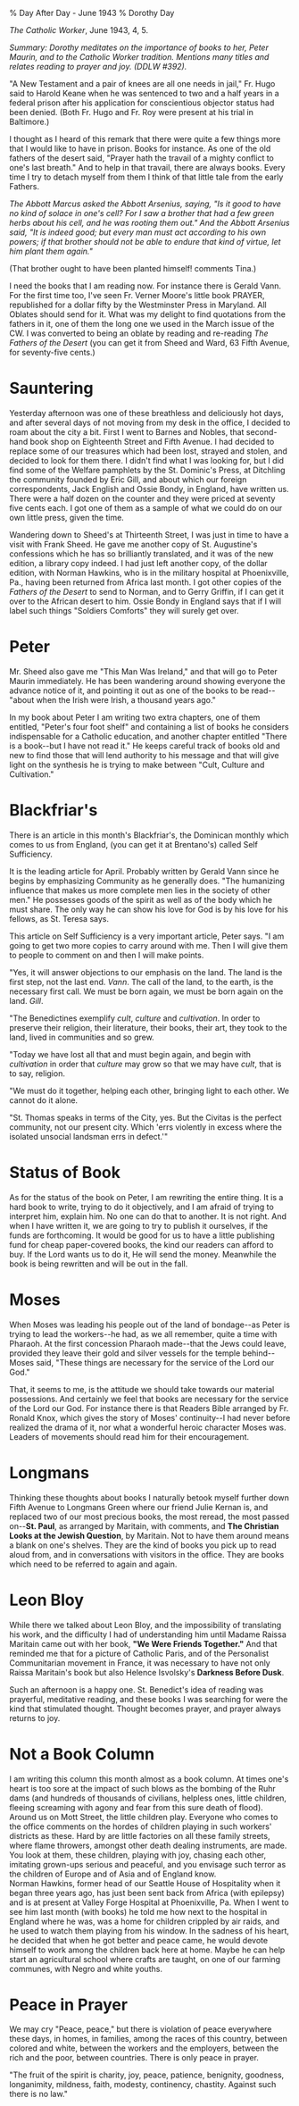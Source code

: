 % Day After Day - June 1943
% Dorothy Day

*The Catholic Worker*, June 1943, 4, 5.

*Summary: Dorothy meditates on the importance of books to her, Peter
Maurin, and to the Catholic Worker tradition. Mentions many titles and
relates reading to prayer and joy. (DDLW \#392).*

"A New Testament and a pair of knees are all one needs in jail," Fr.
Hugo said to Harold Keane when he was sentenced to two and a half years
in a federal prison after his application for conscientious objector
status had been denied. (Both Fr. Hugo and Fr. Roy were present at his
trial in Baltimore.)

I thought as I heard of this remark that there were quite a few things
more that I would like to have in prison. Books for instance. As one of
the old fathers of the desert said, "Prayer hath the travail of a mighty
conflict to one's last breath." And to help in that travail, there are
always books. Every time I try to detach myself from them I think of
that little tale from the early Fathers.

*The Abbott Marcus asked the Abbott Arsenius, saying, "Is it good to
have no kind of solace in one's cell? For I saw a brother that had a few
green herbs about his cell, and he was rooting them out." And the Abbott
Arsenius said, "It is indeed good; but every man must act according to
his own powers; if that brother should not be able to endure that kind
of virtue, let him plant them again."*

(That brother ought to have been planted himself! comments Tina.)

I need the books that I am reading now. For instance there is Gerald
Vann. For the first time too, I've seen Fr. Verner Moore's little book
PRAYER, republished for a dollar fifty by the Westminster Press in
Maryland. All Oblates should send for it. What was my delight to find
quotations from the fathers in it, one of them the long one we used in
the March issue of the CW. I was converted to being an oblate by reading
and re-reading *The Fathers of the Desert* (you can get it from Sheed
and Ward, 63 Fifth Avenue, for seventy-five cents.)

Sauntering
===

Yesterday afternoon was one of these breathless and deliciously hot
days, and after several days of not moving from my desk in the office, I
decided to roam about the city a bit. First I went to Barnes and Nobles,
that second-hand book shop on Eighteenth Street and Fifth Avenue. I had
decided to replace some of our treasures which had been lost, strayed
and stolen, and decided to look for them there. I didn't find what I was
looking for, but I did find some of the Welfare pamphlets by the St.
Dominic's Press, at Ditchling the community founded by Eric Gill, and
about which our foreign correspondents, Jack English and Ossie Bondy, in
England, have written us. There were a half dozen on the counter and
they were priced at seventy five cents each. I got one of them as a
sample of what we could do on our own little press, given the time.

Wandering down to Sheed's at Thirteenth Street, I was just in time to
have a visit with Frank Sheed. He gave me another copy of St.
Augustine's confessions which he has so brilliantly translated, and it
was of the new edition, a library copy indeed. I had just left another
copy, of the dollar edition, with Norman Hawkins, who is in the military
hospital at Phoenixville, Pa., having been returned from Africa last
month. I got other copies of the *Fathers of the Desert* to send to
Norman, and to Gerry Griffin, if I can get it over to the African desert
to him. Ossie Bondy in England says that if I will label such things
"Soldiers Comforts" they will surely get over.

Peter
===

Mr. Sheed also gave me "This Man Was Ireland," and that will go to Peter
Maurin immediately. He has been wandering around showing everyone the
advance notice of it, and pointing it out as one of the books to be
read--"about when the Irish were Irish, a thousand years ago."

In my book about Peter I am writing two extra chapters, one of them
entitled, "Peter's four foot shelf" and containing a list of books he
considers indispensable for a Catholic education, and another chapter
entitled "There is a book--but I have not read it." He keeps careful
track of books old and new to find those that will lend authority to his
message and that will give light on the synthesis he is trying to make
between "Cult, Culture and Cultivation."

Blackfriar's
===

There is an article in this month's Blackfriar's, the Dominican monthly
which comes to us from England, (you can get it at Brentano's) called
Self Sufficiency.

It is the leading article for April. Probably written by Gerald Vann
since he begins by emphasizing Community as he generally does. "The
humanizing influence that makes us more complete men lies in the society
of other men." He possesses goods of the spirit as well as of the body
which he must share. The only way he can show his love for God is by his
love for his fellows, as St. Teresa says.

This article on Self Sufficiency is a very important article, Peter
says. "I am going to get two more copies to carry around with me. Then I
will give them to people to comment on and then I will make points.

"Yes, it will answer objections to our emphasis on the land. The land is
the first step, not the last end. *Vann*. The call of the land, to the
earth, is the necessary first call. We must be born again, we must be
born again on the land. *Gill*.

"The Benedictines exemplify *cult*, *culture* and *cultivation*. In
order to preserve their religion, their literature, their books, their
art, they took to the land, lived in communities and so grew.

"Today we have lost all that and must begin again, and begin with
*cultivation* in order that *culture* may grow so that we may have
*cult*, that is to say, religion.

"We must do it together, helping each other, bringing light to each
other. We cannot do it alone.

"St. Thomas speaks in terms of the City, yes. But the Civitas is the
perfect community, not our present city. Which 'errs violently in excess
where the isolated unsocial landsman errs in defect.'"

Status of Book
===

As for the status of the book on Peter, I am rewriting the entire thing.
It is a hard book to write, trying to do it objectively, and I am afraid
of trying to interpret him, explain him. No one can do that to another.
It is not right. And when I have written it, we are going to try to
publish it ourselves, if the funds are forthcoming. It would be good for
us to have a little publishing fund for cheap paper-covered books, the
kind our readers can afford to buy. If the Lord wants us to do it, He
will send the money. Meanwhile the book is being rewritten and will be
out in the fall.

Moses
===

When Moses was leading his people out of the land of bondage--as Peter
is trying to lead the workers--he had, as we all remember, quite a time
with Pharaoh. At the first concession Pharaoh made--that the Jews could
leave, provided they leave their gold and silver vessels for the temple
behind--Moses said, "These things are necessary for the service of the
Lord our God."

That, it seems to me, is the attitude we should take towards our
material possessions. And certainly we feel that books are necessary for
the service of the Lord our God. For instance there is that Readers
Bible arranged by Fr. Ronald Knox, which gives the story of Moses'
continuity--I had never before realized the drama of it, nor what a
wonderful heroic character Moses was. Leaders of movements should read
him for their encouragement.

Longmans
===

Thinking these thoughts about books I naturally betook myself further
down Fifth Avenue to Longmans Green where our friend Julie Kernan is,
and replaced two of our most precious books, the most reread, the most
passed on--**St. Paul**, as arranged by Maritain, with comments, and
**The Christian Looks at the Jewish Question**, by Maritain. Not to have
them around means a blank on one's shelves. They are the kind of books
you pick up to read aloud from, and in conversations with visitors in
the office. They are books which need to be referred to again and again.

Leon Bloy
===

While there we talked about Leon Bloy, and the impossibility of
translating his work, and the difficulty I had of understanding him
until Madame Raissa Maritain came out with her book, **"We Were Friends
Together."** And that reminded me that for a picture of Catholic Paris,
and of the Personalist Communitarian movement in France, it was
necessary to have not only Raissa Maritain's book but also Helence
Isvolsky's **Darkness Before Dusk**.

Such an afternoon is a happy one. St. Benedict's idea of reading was
prayerful, meditative reading, and these books I was searching for were
the kind that stimulated thought. Thought becomes prayer, and prayer
always returns to joy.

Not a Book Column
===

I am writing this column this month almost as a book column. At times
one's heart is too sore at the impact of such blows as the bombing of
the Ruhr dams (and hundreds of thousands of civilians, helpless ones,
little children, fleeing screaming with agony and fear from this sure
death of flood). Around us on Mott Street, the little children play.
Everyone who comes to the office comments on the hordes of children
playing in such workers' districts as these. Hard by are little
factories on all these family streets, where flame throwers, amongst
other death dealing instruments, are made. You look at them, these
children, playing with joy, chasing each other, imitating grown-ups
serious and peaceful, and you envisage such terror as the children of
Europe and of Asia and of England know. \
Norman Hawkins, former head of our Seattle House of Hospitality when it
began three years ago, has just been sent back from Africa (with
epilepsy) and is at present at Valley Forge Hospital at Phoenixville,
Pa. When I went to see him last month (with books) he told me how next
to the hospital in England where he was, was a home for children
crippled by air raids, and he used to watch them playing from his
window. In the sadness of his heart, he decided that when he got better
and peace came, he would devote himself to work among the children back
here at home. Maybe he can help start an agricultural school where
crafts are taught, on one of our farming communes, with Negro and white
youths.

Peace in Prayer
===

We may cry "Peace, peace," but there is violation of peace everywhere
these days, in homes, in families, among the races of this country,
between colored and white, between the workers and the employers,
between the rich and the poor, between countries. There is only peace in
prayer.

"The fruit of the spirit is charity, joy, peace, patience, benignity,
goodness, longanimity, mildness, faith, modesty, continency, chastity.
Against such there is no law."

